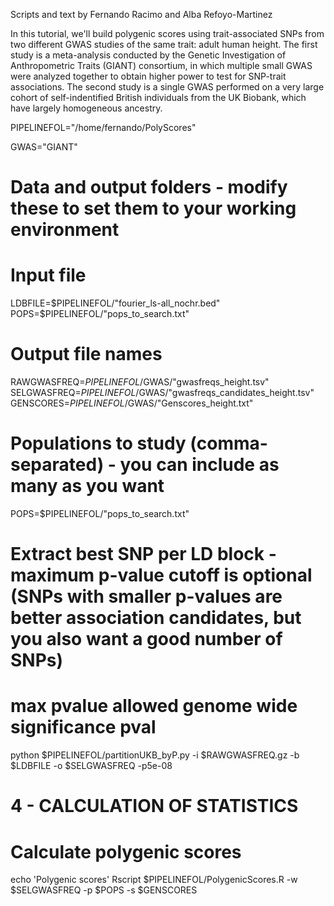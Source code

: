 Scripts and text by Fernando Racimo and Alba Refoyo-Martinez

In this tutorial, we'll build polygenic scores using trait-associated SNPs from two different GWAS studies of the same trait: adult human height. The first study is a meta-analysis conducted by the Genetic Investigation of Anthropometric Traits (GIANT) consortium, in which multiple small GWAS were analyzed together to obtain higher power to test for SNP-trait associations. The second study is a single GWAS performed on a very large cohort of self-indentified British individuals from the UK Biobank, which have largely homogeneous ancestry. 

PIPELINEFOL="/home/fernando/PolyScores"

GWAS="GIANT"

# Data and output folders - modify these to set them to your working environment
# Input file
LDBFILE=$PIPELINEFOL/"fourier_ls-all_nochr.bed"
POPS=$PIPELINEFOL/"pops_to_search.txt"

# Output file names
RAWGWASFREQ=$PIPELINEFOL/$GWAS/"gwasfreqs_height.tsv"
SELGWASFREQ=$PIPELINEFOL/$GWAS/"gwasfreqs_candidates_height.tsv"
GENSCORES=$PIPELINEFOL/$GWAS/"Genscores_height.txt"

# Populations to study (comma-separated) - you can include as many as you want
POPS=$PIPELINEFOL/"pops_to_search.txt"

# Extract best SNP per LD block - maximum p-value cutoff is optional (SNPs with smaller p-values are better association candidates, but you also want a good number of SNPs)
# max pvalue allowed genome wide significance pval
python $PIPELINEFOL/partitionUKB_byP.py -i $RAWGWASFREQ.gz -b $LDBFILE -o $SELGWASFREQ -p5e-08

# 4 - CALCULATION OF STATISTICS

# Calculate polygenic scores
echo 'Polygenic scores'
Rscript $PIPELINEFOL/PolygenicScores.R -w $SELGWASFREQ -p $POPS -s $GENSCORES
